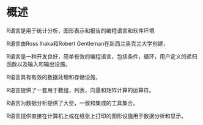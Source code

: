 # 概述

R语言是用于统计分析，图形表示和报告的编程语言和软件环境

R语言由Ross Ihaka和Robert Gentleman在新西兰奥克兰大学创建，

R语言是一种开发良好，简单有效的编程语言，包括条件，循环，用户定义的递归函数以及输入和输出设施。

R语言具有有效的数据处理和存储设施，

R语言提供了一套用于数组，列表，向量和矩阵计算的运算符。

R语言为数据分析提供了大型，一致和集成的工具集合。

R语言提供直接在计算机上或在纸张上打印的图形设施用于数据分析和显示。
